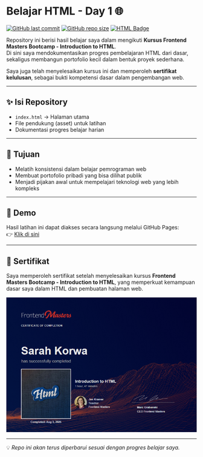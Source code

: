 # Belajar HTML - Day 1 🌐
[![GitHub last commit](https://img.shields.io/github/last-commit/neskor17/Belajar-HTML-Day-1?style=for-the-badge)](https://github.com/neskor17/Belajar-HTML-Day-1)
[![GitHub repo size](https://img.shields.io/github/repo-size/neskor17/Belajar-HTML-Day-1?style=for-the-badge)](https://github.com/neskor17/Belajar-HTML-Day-1)
[![HTML Badge](https://img.shields.io/badge/Code-HTML-orange?style=for-the-badge&logo=html5)](https://developer.mozilla.org/en-US/docs/Web/HTML)


Repository ini berisi hasil belajar saya dalam mengikuti **Kursus Frontend Masters Bootcamp - Introduction to HTML**.  
Di sini saya mendokumentasikan progres pembelajaran HTML dari dasar, sekaligus membangun portofolio kecil dalam bentuk proyek sederhana.

Saya juga telah menyelesaikan kursus ini dan memperoleh **sertifikat kelulusan**, sebagai bukti kompetensi dasar dalam pengembangan web.

---

## ✨ Isi Repository
- `index.html` → Halaman utama
- File pendukung (asset) untuk latihan
- Dokumentasi progres belajar harian

---

## 🎯 Tujuan
- Melatih konsistensi dalam belajar pemrograman web  
- Membuat portofolio pribadi yang bisa dilihat publik  
- Menjadi pijakan awal untuk mempelajari teknologi web yang lebih kompleks

---

## 🚀 Demo
Hasil latihan ini dapat diakses secara langsung melalui GitHub Pages:  
👉 [Klik di sini](https://neskor17.github.io/Belajar-HTML-Day-1/)

---

## 📜 Sertifikat
Saya memperoleh sertifikat setelah menyelesaikan kursus **Frontend Masters Bootcamp - Introduction to HTML**, yang memperkuat kemampuan dasar saya dalam HTML dan pembuatan halaman web.


![Sertifikat Frontend Masters Bootcamp](sertif-fm-html.png)


---

💡 *Repo ini akan terus diperbarui sesuai dengan progres belajar saya.*  
